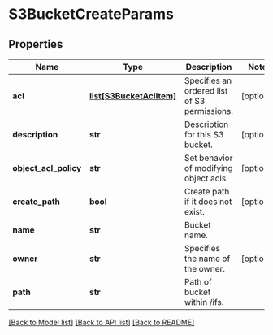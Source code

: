 # S3BucketCreateParams

## Properties
Name | Type | Description | Notes
------------ | ------------- | ------------- | -------------
**acl** | [**list[S3BucketAclItem]**](S3BucketAclItem.md) | Specifies an ordered list of S3 permissions. | [optional] 
**description** | **str** | Description for this S3 bucket. | [optional] 
**object_acl_policy** | **str** | Set behavior of modifying object acls | [optional] 
**create_path** | **bool** | Create path if it does not exist. | [optional] 
**name** | **str** | Bucket name. | 
**owner** | **str** | Specifies the name of the owner. | [optional] 
**path** | **str** | Path of bucket within /ifs. | 

[[Back to Model list]](../README.md#documentation-for-models) [[Back to API list]](../README.md#documentation-for-api-endpoints) [[Back to README]](../README.md)


